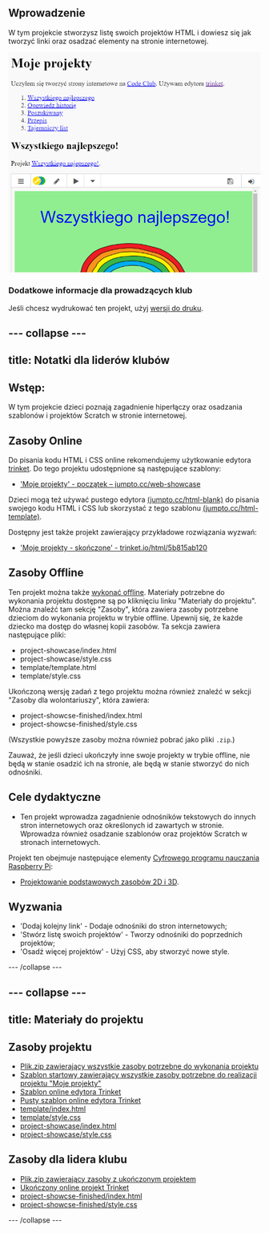 ## Wprowadzenie

W tym projekcie stworzysz listę swoich projektów HTML i dowiesz się jak tworzyć linki oraz osadzać elementy na stronie internetowej.

![screenshot](images/showcase-intro.png)

### Dodatkowe informacje dla prowadzących klub

Jeśli chcesz wydrukować ten projekt, użyj [wersji do druku](https://projects.raspberrypi.org/en/projects/project-showcase/print).

## \--- collapse \---

## title: Notatki dla liderów klubów

## Wstęp:

W tym projekcie dzieci poznają zagadnienie hiperłączy oraz osadzania szablonów i projektów Scratch w stronie internetowej.

## Zasoby Online

Do pisania kodu HTML i CSS online rekomendujemy użytkowanie edytora [trinket](https://trinket.io/). Do tego projektu udostępnione są następujące szablony:

* ['Moje projekty' - początek – jumpto.cc/web-showcase](http://jumpto.cc/web-showcase)

Dzieci mogą też używać pustego edytora [(jumpto.cc/html-blank)](http://jumpto.cc/html-blank) do pisania swojego kodu HTML i CSS lub skorzystać z tego szablonu [(jumpto.cc/html-template)](http://jumpto.cc/html-template).

Dostępny jest także projekt zawierający przykładowe rozwiązania wyzwań:

* ['Moje projekty - skończone' - trinket.io/html/5b815ab120](https://trinket.io/html/5b815ab120)

## Zasoby Offline

Ten projekt można także [wykonać offline](https://www.codeclubprojects.org/en-GB/resources/webdev-working-offline/). Materiały potrzebne do wykonania projektu dostępne są po kliknięciu linku "Materiały do projektu". Można znaleźć tam sekcję "Zasoby", która zawiera zasoby potrzebne dzieciom do wykonania projektu w trybie offline. Upewnij się, że każde dziecko ma dostęp do własnej kopii zasobów. Ta sekcja zawiera następujące pliki:

* project-showcase/index.html
* project-showcase/style.css
* template/template.html
* template/style.css

Ukończoną wersję zadań z tego projektu można również znaleźć w sekcji "Zasoby dla wolontariuszy", która zawiera:

* project-showcse-finished/index.html
* project-showcse-finished/style.css

(Wszystkie powyższe zasoby można również pobrać jako pliki `.zip`.)

Zauważ, że jeśli dzieci ukończyły inne swoje projekty w trybie offline, nie będą w stanie osadzić ich na stronie, ale będą w stanie stworzyć do nich odnośniki.

## Cele dydaktyczne

* Ten projekt wprowadza zagadnienie odnośników tekstowych do innych stron internetowych oraz określonych id zawartych w stronie. Wprowadza również osadzanie szablonów oraz projektów Scratch w stronach internetowych. 

Projekt ten obejmuje następujące elementy [Cyfrowego programu nauczania Raspberry Pi](http://rpf.io/curriculum):

* [Projektowanie podstawowych zasobów 2D i 3D](https://www.raspberrypi.org/curriculum/design/creator).

## Wyzwania

* 'Dodaj kolejny link' - Dodaje odnośniki do stron internetowych;
* 'Stwórz listę swoich projektów' - Tworzy odnośniki do poprzednich projektów;
* 'Osadź więcej projektów' - Użyj CSS, aby stworzyć nowe style.

\--- /collapse \---

## \--- collapse \---

## title: Materiały do projektu

## Zasoby projektu

* [Plik.zip zawierający wszystkie zasoby potrzebne do wykonania projektu](https://rpf.io/p/en/project-showcase-go)
* [Szablon startowy zawierający wszystkie zasoby potrzebne do realizacji projektu "Moje projekty"](http://jumpto.cc/web-showcase)
* [Szablon online edytora Trinket](http://jumpto.cc/trinket-template)
* [Pusty szablon online edytora Trinket](http://jumpto.cc/trinket-blank)
* [template/index.html](resources/template-index.html)
* [template/style.css](resources/template-style.css)
* [project-showcase/index.html](resources/project-showcase-index.html)
* [project-showcase/style.css](resources/project-showcase-style.css)

## Zasoby dla lidera klubu

* [Plik.zip zawierający zasoby z ukończonym projektem](https://rpf.io/p/en/project-showcase-go)
* [Ukończony online projekt Trinket](https://trinket.io/html/1d4d4c5ce1)
* [project-showcse-finished/index.html](resources/project-showcase-finished-index.html)
* [project-showcse-finished/style.css](resources/project-showcase-finished-style.css)

\--- /collapse \---